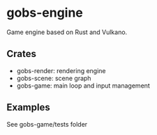 # gobs-engine

Game engine based on Rust and Vulkano.

## Crates
* gobs-render: rendering engine
* gobs-scene: scene graph
* gobs-game: main loop and input management

## Examples

See gobs-game/tests folder
